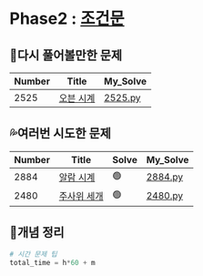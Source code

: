 # Phase2 : [조건문](https://www.acmicpc.net/step/4)



## 💫다시 풀어볼만한 문제

| Number | Title                                             | My_Solve             |
| ------ | ------------------------------------------------- | -------------------- |
| 2525   | [오븐 시계](https://www.acmicpc.net/problem/2525) | [2525.py](./2525.py) |



## 💦여러번 시도한 문제

| Number | Title                                               | Solve | My_Solve             |
| ------ | --------------------------------------------------- | ----- | -------------------- |
| 2884   | [알람 시계](https://www.acmicpc.net/problem/2884)   | 🟢     | [2884.py](./2884.py) |
| 2480   | [주사위 세개](https://www.acmicpc.net/problem/2480) | 🟢     | [2480.py](./2480.py) |



## 📑개념 정리 

```python
# 시간 문제 팁
total_time = h*60 + m
```

